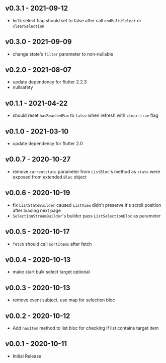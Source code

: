 ## v0.3.1 - 2021-09-12

* `bulk` select flag should set to false after call `endMultiSelect` or `clearSelection`

## v0.3.0 - 2021-09-09

* change state's `filter` parameter to non-nullable

## v0.2.0 - 2021-08-07

* update dependency for flutter 2.2.3
* nullsafety

## v0.1.1 - 2021-04-22

* should reset `hasReachedMax` to `false` when refresh with `clear:true` flag

## v0.1.0 - 2021-03-10

* update dependency for flutter 2.0

## v0.0.7 - 2020-10-27

* remove `currentstate` parameter from `ListBloc`'s method as `state` were exposed from extended `Bloc` object

## v0.0.6 - 2020-10-19

* fix `ListStateBuilder` caused `ListView` didn't preserve it's scroll position after loading next page
* `SelectionStreamBuilder`'s builder pass `ListSelectionBloc` as parameter

## v0.0.5 - 2020-10-17

* `fetch` should call `sortItems` after fetch

## v0.0.4 - 2020-10-13

* make start bulk select target optional

## v0.0.3 - 2020-10-13

* remove event subject, use map for selection bloc

## v0.0.2 - 2020-10-12

* Add `hasItem` method to list bloc for checking if list contains target item

## v0.0.1 - 2020-10-11

* Initial Release
